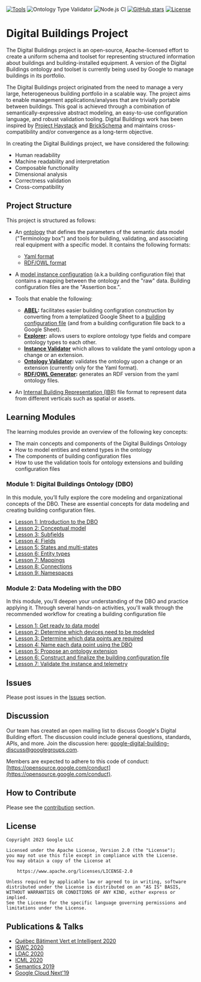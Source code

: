 [![Tools](https://github.com/google/digitalbuildings/actions/workflows/tools.yml/badge.svg)](https://github.com/google/digitalbuildings/actions/workflows/tools.yml)
![Ontology Type Validator](https://github.com/google/digitalbuildings/workflows/Ontology%20Type%20Validator/badge.svg)
![Node.js CI](https://github.com/google/digitalbuildings/workflows/Node.js%20CI/badge.svg)
[![GitHub stars](https://img.shields.io/github/stars/google/digitalbuildings.svg)](https://github.com/google/digitalbuildings/stargazers)
[![License](https://img.shields.io/badge/License-Apache%202.0-blue.svg)](https://opensource.org/licenses/Apache-2.0)

# Digital Buildings Project

The Digital Buildings project is an open-source, Apache-licensed effort to create a uniform schema and toolset for representing structured information about buildings and building-installed equipment. A version of the Digital Buildings ontology and toolset is currently being used by Google to manage buildings in its portfolio. 

The Digital Buildings project originated from the need to manage a very large, heterogeneous building portfolio in a scalable way. The project aims to enable management applications/analyses that are trivially portable between buildings.  This goal is achieved through a combination of semantically-expressive abstract modeling, an easy-to-use configuration language, and robust validation tooling.  Digital Buildings work has been inspired by [Project Haystack](https://project-haystack.org/tag) and [BrickSchema](https://brickschema.org/) and maintains cross-compatibility and/or convergence as a long-term objective.

In creating the Digital Buildings project, we have considered the following:

* Human readability
* Machine readability and interpretation
* Composable functionality
* Dimensional analysis
* Correctness validation
* Cross-compatibility

## Project Structure

This project is structured as follows:
*  An [ontology](./ontology/README.md) that defines the parameters of the semantic data model ("Terminology box") and tools for building, validating, and associating real equipment with a specific model. It contains the following formats:
   * [Yaml format](./ontology/yaml/README.md)
   * [RDF/OWL format](./ontology/rdf/README.md)

* A [model instance configuration](./ontology/docs/building_config.md) (a.k.a building configuration file) that contains a mapping between the ontology and the "raw" data. Building configuration files are the "Assertion box.".
* Tools that enable the following:
  * [**ABEL**](./tools/abel/README.md)**:** facilitates easier building configration construction by converting from a templatized Google Sheet to a [building configuration file](./ontology/docs/building_config.md) (and from a building configuration file back to a Google Sheet).
  * [**Explorer**](./tools/explorer/README.md)**:** allows users to explore ontology type fields and compare ontology types to each other.
  * [**Instance Validator**](./tools/validators/ontology_validator/README.md) which allows to validate the yaml ontology upon a change or an extension.
  * [**Ontology Validator**](./tools/validators/ontology_validator/README.md)**:** validates the ontology upon a change or an extension (currently only for the Yaml format).
  * [**RDF/OWL Generator**](./tools/rdf_generator/README.md)**:** generates an RDF version from the yaml ontology files.
* An [Internal Building Representation (IBR)](./ibr/README.md) file format to represent data from different verticals such as spatial or assets.

## Learning Modules
The learning modules provide an overview of the following key concepts:
* The main concepts and components of the Digital Buildings Ontology
* How to model entities and extend types in the ontology
* The components of building configuration files
* How to use the validation tools for ontology extensions and building configuration files

### Module 1: Digital Buildings Ontology (DBO)
In this module, you’ll fully explore the core modeling and organizational concepts of the DBO. These are essential concepts for data modeling and creating building configuration files.


* [Lesson 1: Introduction to the DBO](./ontology/docs/learning/Module_1_Lesson_1_Introduction_to_the_DBO.pdf)
* [Lesson 2: Conceptual model](./ontology/docs/learning/Module_1_Lesson_2_Conceptual_model.pdf)
* [Lesson 3: Subfields](./ontology/docs/learning/Module_1_Lesson_3_Subfields.pdf)
* [Lesson 4: Fields](./ontology/docs/learning/Module_1_Lesson_4_Fields.pdf)
* [Lesson 5: States and multi-states](./ontology/docs/learning/Module_1_Lesson_5_States_and_multistates.pdf)
* [Lesson 6: Entity types](./ontology/docs/learning/Module_1_Lesson_6_Entity_types.pdf)
* [Lesson 7: Mappings](./ontology/docs/learning/Module_1_Lesson_7_Mappings.pdf)
* [Lesson 8: Connections](./ontology/docs/learning/Module_1_Lesson_8_Connections.pdf)
* [Lesson 9: Namespaces](./ontology/docs/learning/Module_1_Lesson_9_Namespaces.pdf)


### Module 2: Data Modeling with the DBO

In this module, you’ll deepen your understanding of the DBO and practice applying it. Through several hands-on activities, you'll walk through the recommended workflow for creating a building configuration file


* [Lesson 1: Get ready to data model](./ontology/docs/learning/Module_2_Lesson_1_Get_ready_to_data_model.pdf)
* [Lesson 2: Determine which devices need to be modeled](./ontology/docs/learning/Module_2_Lesson_2_Determine_which_devices_need_to_be_modeled.pdf)
* [Lesson 3: Determine which data points are required](./ontology/docs/learning/Module_2_Lesson_3_Determine_which_data_points_are_required.pdf)
* [Lesson 4: Name each data point using the DBO](./ontology/docs/learning/Module_2_Lesson_4_Name_each_data_point_using_the_DBO.pdf)
* [Lesson 5: Propose an ontology extension](./ontology/docs/learning/Module_2_Lesson_5_Propose_an_ontology_extension.pdf)
* [Lesson 6: Construct and finalize the building configuration file](./ontology/docs/learning/Module_2_Lesson_6_Construct_and_finalize_the_building_configuration_file.pdf)
* [Lesson 7: Validate the instance and telemetry](./ontology/docs/learning/Module_2_Lesson_7_Validate_the_instance_and_telemetry.pdf)


## Issues
Please post issues in the [Issues](https://github.com/google/digitalbuildings/issues) section.

## Discussion
Our team has created an open mailing list to discuss Google's Digital Building effort. The discussion could include general questions, standards, APIs, and more. Join the discussion here: [google-digital-building-discuss@googlegroups.com](mailto:google-digital-building-discuss@googlegroups.com).

Members are expected to adhere to this code of conduct: [https://opensource.google.com/conduct](https://opensource.google.com/conduct).

## How to Contribute

Please see the [contribution](CONTRIBUTING.md) section.

## License
```
Copyright 2023 Google LLC

Licensed under the Apache License, Version 2.0 (the "License");
you may not use this file except in compliance with the License.
You may obtain a copy of the License at

    https://www.apache.org/licenses/LICENSE-2.0

Unless required by applicable law or agreed to in writing, software
distributed under the License is distributed on an "AS IS" BASIS,
WITHOUT WARRANTIES OR CONDITIONS OF ANY KIND, either express or implied.
See the License for the specific language governing permissions and
limitations under the License.
```

## Publications & Talks
* [Québec Bâtiment Vert et Intelligent 2020](https://www.eventbrite.ca/e/billets-rendez-vous-annuel-quebec-bvi-presente-par-google-128034116489)
* [ISWC 2020](http://ceur-ws.org/Vol-2721/paper510.pdf)
* [LDAC 2020](http://linkedbuildingdata.net/ldac2020/abstracts.html#industry10)
* [ICML 2020](http://proceedings.mlr.press/v119/sipple20a/sipple20a.pdf)
* [Semantics 2019](https://2019.semantics.cc/role-semantics-googles-smart-building-platform)
* [Google Cloud Next'19](https://youtu.be/Zz6jkLYkzSQ)
